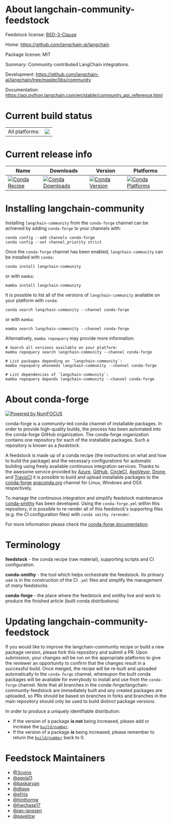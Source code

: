 About langchain-community-feedstock
===================================

Feedstock license: [BSD-3-Clause](https://github.com/conda-forge/langchain-community-feedstock/blob/main/LICENSE.txt)

Home: https://github.com/langchain-ai/langchain

Package license: MIT

Summary: Community contributed LangChain integrations.

Development: https://github.com/langchain-ai/langchain/tree/master/libs/community

Documentation: https://api.python.langchain.com/en/stable/community_api_reference.html

Current build status
====================


<table><tr><td>All platforms:</td>
    <td>
      <a href="https://dev.azure.com/conda-forge/feedstock-builds/_build/latest?definitionId=21038&branchName=main">
        <img src="https://dev.azure.com/conda-forge/feedstock-builds/_apis/build/status/langchain-community-feedstock?branchName=main">
      </a>
    </td>
  </tr>
</table>

Current release info
====================

| Name | Downloads | Version | Platforms |
| --- | --- | --- | --- |
| [![Conda Recipe](https://img.shields.io/badge/recipe-langchain--community-green.svg)](https://anaconda.org/conda-forge/langchain-community) | [![Conda Downloads](https://img.shields.io/conda/dn/conda-forge/langchain-community.svg)](https://anaconda.org/conda-forge/langchain-community) | [![Conda Version](https://img.shields.io/conda/vn/conda-forge/langchain-community.svg)](https://anaconda.org/conda-forge/langchain-community) | [![Conda Platforms](https://img.shields.io/conda/pn/conda-forge/langchain-community.svg)](https://anaconda.org/conda-forge/langchain-community) |

Installing langchain-community
==============================

Installing `langchain-community` from the `conda-forge` channel can be achieved by adding `conda-forge` to your channels with:

```
conda config --add channels conda-forge
conda config --set channel_priority strict
```

Once the `conda-forge` channel has been enabled, `langchain-community` can be installed with `conda`:

```
conda install langchain-community
```

or with `mamba`:

```
mamba install langchain-community
```

It is possible to list all of the versions of `langchain-community` available on your platform with `conda`:

```
conda search langchain-community --channel conda-forge
```

or with `mamba`:

```
mamba search langchain-community --channel conda-forge
```

Alternatively, `mamba repoquery` may provide more information:

```
# Search all versions available on your platform:
mamba repoquery search langchain-community --channel conda-forge

# List packages depending on `langchain-community`:
mamba repoquery whoneeds langchain-community --channel conda-forge

# List dependencies of `langchain-community`:
mamba repoquery depends langchain-community --channel conda-forge
```


About conda-forge
=================

[![Powered by
NumFOCUS](https://img.shields.io/badge/powered%20by-NumFOCUS-orange.svg?style=flat&colorA=E1523D&colorB=007D8A)](https://numfocus.org)

conda-forge is a community-led conda channel of installable packages.
In order to provide high-quality builds, the process has been automated into the
conda-forge GitHub organization. The conda-forge organization contains one repository
for each of the installable packages. Such a repository is known as a *feedstock*.

A feedstock is made up of a conda recipe (the instructions on what and how to build
the package) and the necessary configurations for automatic building using freely
available continuous integration services. Thanks to the awesome service provided by
[Azure](https://azure.microsoft.com/en-us/services/devops/), [GitHub](https://github.com/),
[CircleCI](https://circleci.com/), [AppVeyor](https://www.appveyor.com/),
[Drone](https://cloud.drone.io/welcome), and [TravisCI](https://travis-ci.com/)
it is possible to build and upload installable packages to the
[conda-forge](https://anaconda.org/conda-forge) [anaconda.org](https://anaconda.org/)
channel for Linux, Windows and OSX respectively.

To manage the continuous integration and simplify feedstock maintenance
[conda-smithy](https://github.com/conda-forge/conda-smithy) has been developed.
Using the ``conda-forge.yml`` within this repository, it is possible to re-render all of
this feedstock's supporting files (e.g. the CI configuration files) with ``conda smithy rerender``.

For more information please check the [conda-forge documentation](https://conda-forge.org/docs/).

Terminology
===========

**feedstock** - the conda recipe (raw material), supporting scripts and CI configuration.

**conda-smithy** - the tool which helps orchestrate the feedstock.
                   Its primary use is in the construction of the CI ``.yml`` files
                   and simplify the management of *many* feedstocks.

**conda-forge** - the place where the feedstock and smithy live and work to
                  produce the finished article (built conda distributions)


Updating langchain-community-feedstock
======================================

If you would like to improve the langchain-community recipe or build a new
package version, please fork this repository and submit a PR. Upon submission,
your changes will be run on the appropriate platforms to give the reviewer an
opportunity to confirm that the changes result in a successful build. Once
merged, the recipe will be re-built and uploaded automatically to the
`conda-forge` channel, whereupon the built conda packages will be available for
everybody to install and use from the `conda-forge` channel.
Note that all branches in the conda-forge/langchain-community-feedstock are
immediately built and any created packages are uploaded, so PRs should be based
on branches in forks and branches in the main repository should only be used to
build distinct package versions.

In order to produce a uniquely identifiable distribution:
 * If the version of a package **is not** being increased, please add or increase
   the [``build/number``](https://docs.conda.io/projects/conda-build/en/latest/resources/define-metadata.html#build-number-and-string).
 * If the version of a package **is** being increased, please remember to return
   the [``build/number``](https://docs.conda.io/projects/conda-build/en/latest/resources/define-metadata.html#build-number-and-string)
   back to 0.

Feedstock Maintainers
=====================

* [@3coins](https://github.com/3coins/)
* [@agola11](https://github.com/agola11/)
* [@baskaryan](https://github.com/baskaryan/)
* [@dlqqq](https://github.com/dlqqq/)
* [@efriis](https://github.com/efriis/)
* [@hinthornw](https://github.com/hinthornw/)
* [@hwchase17](https://github.com/hwchase17/)
* [@jan-janssen](https://github.com/jan-janssen/)
* [@pavelzw](https://github.com/pavelzw/)

